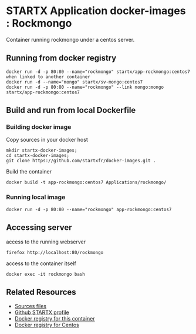 # STARTX Application docker-images : Rockmongo

Container running rockmongo under a centos server.

## Running from docker registry

	docker run -d -p 80:80 --name="rockmongo" startx/app-rockmongo:centos7
	when linked to another container
	docker run -d --name="mongo" startx/sv-mongo:centos7
	docker run -d -p 80:80 --name="rockmongo" --link mongo:mongo startx/app-rockmongo:centos7

## Build and run from local Dockerfile
### Building docker image
Copy sources in your docker host 

	mkdir startx-docker-images; 
	cd startx-docker-images;
	git clone https://github.com/startxfr/docker-images.git .

Build the container

	docker build -t app-rockmongo:centos7 Applications/rockmongo/

### Running local image

	docker run -d -p 80:80 --name="rockmongo" app-rockmongo:centos7

## Accessing server
access to the running webserver

	firefox http://localhost:80/rockmongo

access to the container itself

	docker exec -it rockmongo bash

## Related Resources
* [Sources files](https://github.com/startxfr/docker-images/tree/master/Applications/rockmongo)
* [Github STARTX profile](https://github.com/startxfr/docker-images)
* [Docker registry for this container](https://registry.hub.docker.com/u/startx/app-rockmongo/)
* [Docker registry for Centos](https://registry.hub.docker.com/u/centos/)


